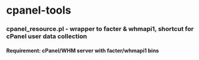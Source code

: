 # cpanel-tools
### cpanel_resource.pl - wrapper to facter & whmapi1, shortcut for cPanel user data collection
#### Requirement: cPanel/WHM server with facter/whmapi1 bins

